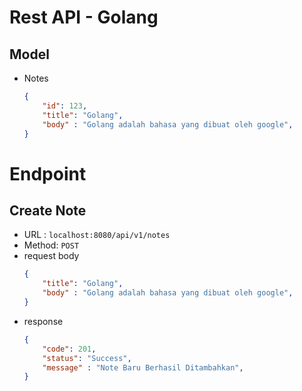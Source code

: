 # Rest API - Golang

## Model
- Notes
    ```json
    {
        "id": 123,
	    "title": "Golang",
	    "body" : "Golang adalah bahasa yang dibuat oleh google",
    }
    ```

# Endpoint
## Create Note
- URL : `localhost:8080/api/v1/notes`
- Method: `POST`
- request body
    ```json
    {
        "title": "Golang",
	    "body" : "Golang adalah bahasa yang dibuat oleh google",
    }
    ```
- response
    ```json
    {
        "code": 201,
	    "status": "Success",
	    "message" : "Note Baru Berhasil Ditambahkan",
    }
    ```